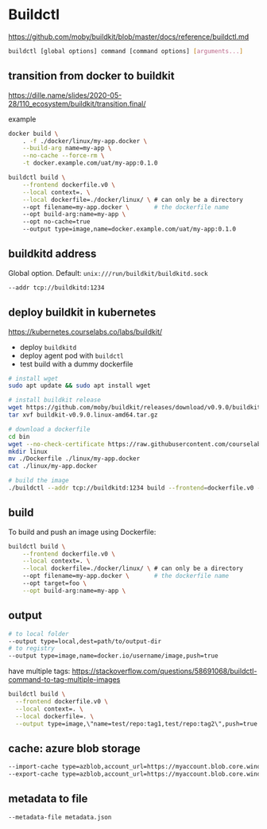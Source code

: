 # Buildctl
https://github.com/moby/buildkit/blob/master/docs/reference/buildctl.md
```sh
buildctl [global options] command [command options] [arguments...]
```

## transition from docker to buildkit
https://dille.name/slides/2020-05-28/110_ecosystem/buildkit/transition.final/

example
```sh
docker build \
    . -f ./docker/linux/my-app.docker \
    --build-arg name=my-app \
    --no-cache --force-rm \
    -t docker.example.com/uat/my-app:0.1.0

buildctl build \
    --frontend dockerfile.v0 \
    --local context=. \
    --local dockerfile=./docker/linux/ \ # can only be a directory
    --opt filename=my-app.docker \       # the dockerfile name
    --opt build-arg:name=my-app \  
    --opt no-cache=true   
    --output type=image,name=docker.example.com/uat/my-app:0.1.0
```

## buildkitd address
Global option. Default: `unix:///run/buildkit/buildkitd.sock`
```sh
--addr tcp://buildkitd:1234
```

## deploy buildkit in kubernetes
https://kubernetes.courselabs.co/labs/buildkit/
- deploy `buildkitd`
- deploy agent pod with `buildctl`
- test build with a dummy dockerfile

```sh
# install wget
sudo apt update && sudo apt install wget

# install buildkit release
wget https://github.com/moby/buildkit/releases/download/v0.9.0/buildkit-v0.9.0.linux-amd64.tar.gz
tar xvf buildkit-v0.9.0.linux-amd64.tar.gz

# download a dockerfile
cd bin
wget --no-check-certificate https://raw.githubusercontent.com/courselabs/kubernetes/main/labs/docker/simple/Dockerfile
mkdir linux
mv ./Dockerfile ./linux/my-app.docker
cat ./linux/my-app.docker

# build the image
./buildctl --addr tcp://buildkitd:1234 build --frontend=dockerfile.v0 --local context=. --local dockerfile=./linux/ --opt filename=my-app.docker --output type=image,name=docker.smc.stanwell.com/dev/test,push=true
```

## build
To build and push an image using Dockerfile:
```sh
buildctl build \
    --frontend dockerfile.v0 \
    --local context=. \
    --local dockerfile=./docker/linux/ \ # can only be a directory
    --opt filename=my-app.docker \       # the dockerfile name
    --opt target=foo \
    --opt build-arg:name=my-app \
```

## output
```sh
# to local folder
--output type=local,dest=path/to/output-dir
# to registry
--output type=image,name=docker.io/username/image,push=true
```

have multiple tags: https://stackoverflow.com/questions/58691068/buildctl-command-to-tag-multiple-images
```sh
buildctl build \
  --frontend dockerfile.v0 \
  --local context=. \
  --local dockerfile=. \
  --output type=image,\"name=test/repo:tag1,test/repo:tag2\",push=true
```

## cache: azure blob storage
```sh
--import-cache type=azblob,account_url=https://myaccount.blob.core.windows.net,name=my_image \  
--export-cache type=azblob,account_url=https://myaccount.blob.core.windows.net,name=my_image \
```

## metadata to file
```sh
--metadata-file metadata.json
```
